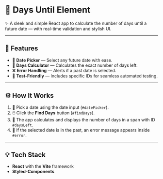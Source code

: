 # 📅 Days Until Element

✨ A sleek and simple React app to calculate the number of days until a future date — with real-time validation and stylish UI.

---

## 🚀 Features

- 🔘 **Date Picker** — Select any future date with ease.
- 🔢 **Days Calculator** — Calculates the exact number of days left.
- ❌ **Error Handling** — Alerts if a past date is selected.
- 🧪 **Test-Friendly** — Includes specific IDs for seamless automated testing.

---

## ⚙️ How It Works

1. 📆 Pick a date using the date input (`#datePicker`).
2. 🖱️ Click the **Find Days** button (`#findDays`).
3. 🧮 The app calculates and displays the number of days in a span with ID `#daysLeft`.
4. 🚫 If the selected date is in the past, an error message appears inside `#error`.

---

## 💡 Tech Stack

- **React** with the **Vite** framework
- **Styled-Components**

